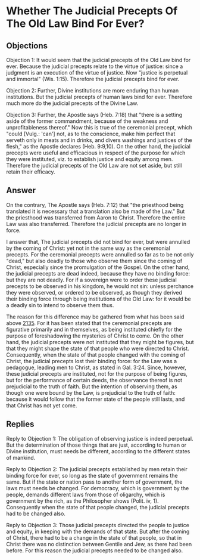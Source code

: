 # Whether The Judicial Precepts Of The Old Law Bind For Ever?

## Objections

Objection 1: It would seem that the judicial precepts of the Old Law bind for ever. Because the judicial precepts relate to the virtue of justice: since a judgment is an execution of the virtue of justice. Now "justice is perpetual and immortal" (Wis. 1:15). Therefore the judicial precepts bind for ever.

Objection 2: Further, Divine institutions are more enduring than human institutions. But the judicial precepts of human laws bind for ever. Therefore much more do the judicial precepts of the Divine Law.

Objection 3: Further, the Apostle says (Heb. 7:18) that "there is a setting aside of the former commandment, because of the weakness and unprofitableness thereof." Now this is true of the ceremonial precept, which "could [Vulg.: 'can'] not, as to the conscience, make him perfect that serveth only in meats and in drinks, and divers washings and justices of the flesh," as the Apostle declares (Heb. 9:9,10). On the other hand, the judicial precepts were useful and efficacious in respect of the purpose for which they were instituted, viz. to establish justice and equity among men. Therefore the judicial precepts of the Old Law are not set aside, but still retain their efficacy.

## Answer

On the contrary, The Apostle says (Heb. 7:12) that "the priesthood being translated it is necessary that a translation also be made of the Law." But the priesthood was transferred from Aaron to Christ. Therefore the entire Law was also transferred. Therefore the judicial precepts are no longer in force.

I answer that, The judicial precepts did not bind for ever, but were annulled by the coming of Christ: yet not in the same way as the ceremonial precepts. For the ceremonial precepts were annulled so far as to be not only "dead," but also deadly to those who observe them since the coming of Christ, especially since the promulgation of the Gospel. On the other hand, the judicial precepts are dead indeed, because they have no binding force: but they are not deadly. For if a sovereign were to order these judicial precepts to be observed in his kingdom, he would not sin: unless perchance they were observed, or ordered to be observed, as though they derived their binding force through being institutions of the Old Law: for it would be a deadly sin to intend to observe them thus.

The reason for this difference may be gathered from what has been said above [2135](A[2]). For it has been stated that the ceremonial precepts are figurative primarily and in themselves, as being instituted chiefly for the purpose of foreshadowing the mysteries of Christ to come. On the other hand, the judicial precepts were not instituted that they might be figures, but that they might shape the state of that people who were directed to Christ. Consequently, when the state of that people changed with the coming of Christ, the judicial precepts lost their binding force: for the Law was a pedagogue, leading men to Christ, as stated in Gal. 3:24. Since, however, these judicial precepts are instituted, not for the purpose of being figures, but for the performance of certain deeds, the observance thereof is not prejudicial to the truth of faith. But the intention of observing them, as though one were bound by the Law, is prejudicial to the truth of faith: because it would follow that the former state of the people still lasts, and that Christ has not yet come.

## Replies

Reply to Objection 1: The obligation of observing justice is indeed perpetual. But the determination of those things that are just, according to human or Divine institution, must needs be different, according to the different states of mankind.

Reply to Objection 2: The judicial precepts established by men retain their binding force for ever, so long as the state of government remains the same. But if the state or nation pass to another form of government, the laws must needs be changed. For democracy, which is government by the people, demands different laws from those of oligarchy, which is government by the rich, as the Philosopher shows (Polit. iv, 1). Consequently when the state of that people changed, the judicial precepts had to be changed also.

Reply to Objection 3: Those judicial precepts directed the people to justice and equity, in keeping with the demands of that state. But after the coming of Christ, there had to be a change in the state of that people, so that in Christ there was no distinction between Gentile and Jew, as there had been before. For this reason the judicial precepts needed to be changed also.